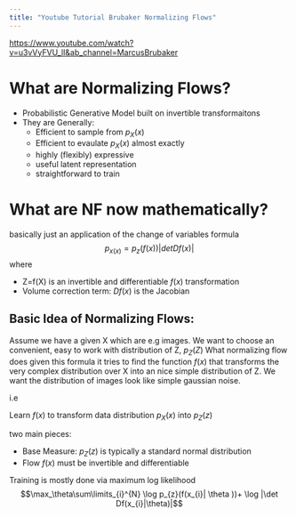 ```yaml
---
title: "Youtube Tutorial Brubaker Normalizing Flows"
---
```


https://www.youtube.com/watch?v=u3vVyFVU_lI&ab_channel=MarcusBrubaker



# What are Normalizing Flows?

- Probabilistic Generative Model built on invertible transformaitons
- They are Generally:
	- Efficient to sample from $p_X(x)$
	- Efficient to evaulate $p_X(x)$ almost exactly
	- highly (flexibly) expressive
	- useful latent representation
	- straightforward to train


# What are NF now mathematically?

basically just an application of the change of variables formula
$$p_{x(x)}= p_z(f(x))|det Df(x)|$$
where
- Z=f(X) is an invertible and differentiable $f(x)$ transformation
- Volume correction term: $Df(x)$ is the Jacobian

## Basic Idea of Normalizing Flows:
Assume we have a given X which are e.g images. We want to choose an convenient, easy to work with distribution of Z, $p_Z(Z)$
What normalizing flow does given this formula it tries to find the function $f(x)$ that transforms the very complex distribution over X into an nice simple distribution of Z. We want the distribution of images look like simple gaussian noise.

i.e

Learn $f(x)$ to transform data distribution $p_X(x)$ into $p_Z(z)$

two main pieces:
- Base Measure: $p_Z(z)$ is typically a standard normal distribution
- Flow $f(x)$ must be invertible and differentiable



Training is mostly done via maximum log likelihood
$$\max_\theta\sum\limits_{i}^{N} \log p_{z}(f(x_{i}| \theta ))+ \log |\det Df(x_{i}|\theta)|$$
